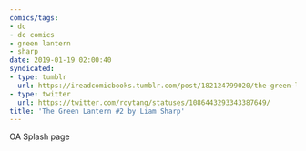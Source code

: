 ```yaml
---
comics/tags:
- dc
- dc comics
- green lantern
- sharp
date: 2019-01-19 02:00:40
syndicated:
- type: tumblr
  url: https://ireadcomicbooks.tumblr.com/post/182124799020/the-green-lantern-2-oa-splash-page-art-by-liam
- type: twitter
  url: https://twitter.com/roytang/statuses/1086443293343387649/
title: 'The Green Lantern #2 by Liam Sharp'
---
```


OA Splash page

